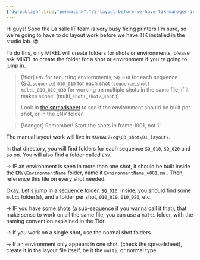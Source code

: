 ```yaml
---
{"dg-publish":true,"permalink":"/3-layout-before-we-have-tik-manager-installed-in-uni/","dgShowFileTree":true}
---
```



Hi guys! Sooo the La salle IT team is very busy fixing printers I'm sure, so we're going to have to do layout work before we have TIK installed in the studio lab. 😍


To do this, only MIKEL will create folders for shots or environments, please ask MIKEL to create the folder for a shot or environment if you're going to jump in.

> [!tldr]
> `ENV` for recurring enviornments, 
> `SQ_010` for each sequence (SQ_`sequence`)
> `010_010` for each shot (`sequence`\_`shot`)
> `multi_010_020_030` for working on multiple shots in the same file, if it makes sense. (multi\_`shot1`\_`shot2`\_`shot3`)
> 
> Look in [the spreadsheet](https://docs.google.com/spreadsheets/d/1lOtT2qIV9gh-iq-hGnrBZJuxu06pjj9PXdBp35X7ad8/edit?gid=1957661937#gid=1957661937) to see if the environment should be built per shot, or in the ENV folder.

> [!danger]
> Remember! Start the shots in frame 1001, not 1!

The manual layout work will live in `MANUAL2\cg\03_shot\01_layout\`.

In that directory, you will find folders for each sequence `SQ_010`, `SQ_020` and so on.  You will also find a folder called `ENV`. 

-> IF an environment is seen in more than one shot, it should be built inside the `ENV\EnvironmentName` folder, name it `EvnironmentName_v001.ma` . Then, reference this file on every shot needed. 

Okay. Let's jump in a sequence folder, `SQ_010`. Inside, you should find some `multi` folder(s), and a folder per shot, `010_010`, `010_020`, etc.

-> IF you have some shots (a sub-sequence if you wanna call it that), that make sense to work on all the same file, you can use a `multi` folder,  with the naming convention explained in the Tldr.

-> If you work on a single shot, use the normal shot folders. 

-> If an environment only appears in one shot, (check the spreadsheet), create it in the layout file itself, be it the `multi`, or normal type.